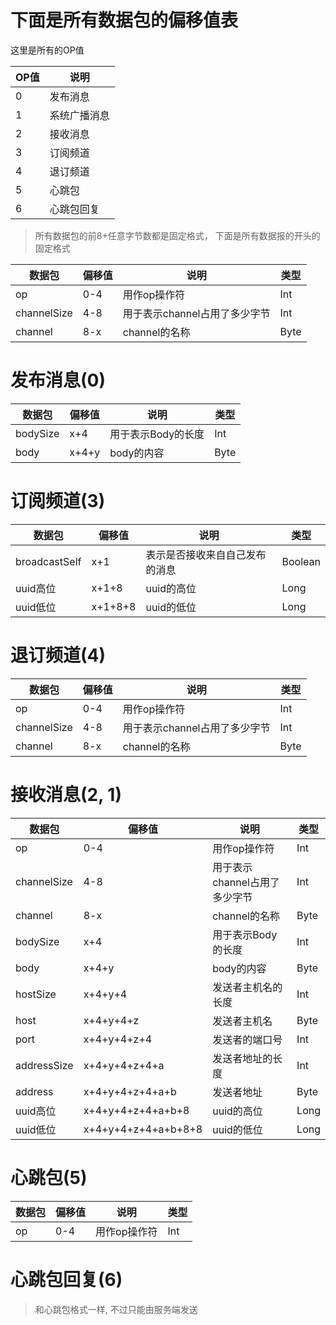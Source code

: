 # 下面是所有数据包的偏移值表

这里是所有的OP值

| OP值 | 说明     |
|-----|--------|
| 0   | 发布消息   |
| 1   | 系统广播消息 |
| 2   | 接收消息   |
| 3   | 订阅频道   |
| 4   | 退订频道   |
| 5   | 心跳包    |
| 6   | 心跳包回复  |

> 所有数据包的前8+任意字节数都是固定格式，
> 下面是所有数据报的开头的固定格式

| 数据包         | 偏移值 | 说明                 | 类型   |
|-------------|-----|--------------------|------|
| op          | 0-4 | 用作op操作符            | Int  |
| channelSize | 4-8 | 用于表示channel占用了多少字节 | Int  |
| channel     | 8-x | channel的名称         | Byte |

# 发布消息(0)

| 数据包      | 偏移值   | 说明          | 类型   |
|----------|-------|-------------|------|
| bodySize | x+4   | 用于表示Body的长度 | Int  |
| body     | x+4+y | body的内容     | Byte |

# 订阅频道(3)

| 数据包           | 偏移值     | 说明              | 类型      |
|---------------|---------|-----------------|---------|
| broadcastSelf | x+1     | 表示是否接收来自自己发布的消息 | Boolean |
| uuid高位        | x+1+8   | uuid的高位         | Long    |
| uuid低位        | x+1+8+8 | uuid的低位         | Long    |

# 退订频道(4)

| 数据包         | 偏移值 | 说明                 | 类型   |
|-------------|-----|--------------------|------|
| op          | 0-4 | 用作op操作符            | Int  |
| channelSize | 4-8 | 用于表示channel占用了多少字节 | Int  |
| channel     | 8-x | channel的名称         | Byte |

# 接收消息(2, 1)

| 数据包         | 偏移值                 | 说明                 | 类型   |
|-------------|---------------------|--------------------|------|
| op          | 0-4                 | 用作op操作符            | Int  |
| channelSize | 4-8                 | 用于表示channel占用了多少字节 | Int  |
| channel     | 8-x                 | channel的名称         | Byte |
| bodySize    | x+4                 | 用于表示Body的长度        | Int  |
| body        | x+4+y               | body的内容            | Byte |
| hostSize    | x+4+y+4             | 发送者主机名的长度          | Int  |
| host        | x+4+y+4+z           | 发送者主机名             | Byte |
| port        | x+4+y+4+z+4         | 发送者的端口号            | Int  |
| addressSize | x+4+y+4+z+4+a       | 发送者地址的长度           | Int  |
| address     | x+4+y+4+z+4+a+b     | 发送者地址              | Byte |
| uuid高位      | x+4+y+4+z+4+a+b+8   | uuid的高位            | Long |
| uuid低位      | x+4+y+4+z+4+a+b+8+8 | uuid的低位            | Long |

# 心跳包(5)

| 数据包 | 偏移值 | 说明      | 类型  |
|-----|-----|---------|-----|
| op  | 0-4 | 用作op操作符 | Int |

# 心跳包回复(6)

> 和心跳包格式一样, 不过只能由服务端发送